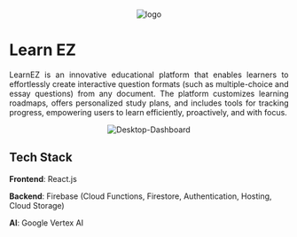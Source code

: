 <br/>

<p align="center">
  <img src="https://i.ibb.co/zhnB168b/logo.png" alt="logo" border="0">
</p>

<h1>Learn EZ</h1>

<p align="justify">
LearnEZ is an innovative educational platform that enables learners to effortlessly create interactive question formats (such as multiple-choice and essay questions) from any document. The platform customizes learning roadmaps, offers personalized study plans, and includes tools for tracking progress, empowering users to learn efficiently, proactively, and with focus.
</p>

<p align="center">
	<img src="https://i.ibb.co/Q7q6FF04/Desktop-Dashboard.png" alt="Desktop-Dashboard" border="0">
</p>

## Tech Stack

**Frontend**: React.js

**Backend**: Firebase (Cloud Functions, Firestore, Authentication, Hosting, Cloud Storage)

**AI**: Google Vertex AI
